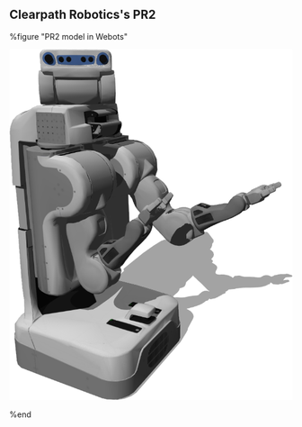 ## Clearpath Robotics's PR2

%figure "PR2 model in Webots"

![model.png](images/robots/pr2/model.png)

%end
